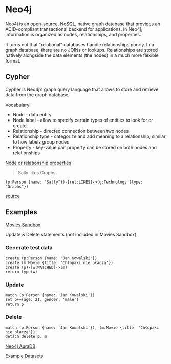 # Neo4j

Neo4j is an open-source, NoSQL, native graph database that provides an ACID-compliant transactional backend for applications. In Neo4j, information is organized as nodes, relationships, and properties.

It turns out that "relational" databases handle relationships poorly. In a graph database, there are no JOINs or lookups. Relationships are stored natively alongside the data elements (the nodes) in a much more flexible format.

## Cypher

Cypher is Neo4j’s graph query language that allows to store and retrieve data from the graph database.

Vocabulary:
- Node - data entity
- Node label - allow to specify certain types of entities to look for or create
- Relationship - directed connection between two nodes
- Relationship type - categorize and add meaning to a relationship, similar to how labels group nodes
- Property - key-value pair property can be stored on both nodes and relationships

[Node or relationship properties](https://neo4j.com/docs/getting-started/current/cypher-intro/#cypher-properties)

> Sally likes Graphs
```
(p:Person {name: "Sally"})-[rel:LIKES]->(g:Technology {type: "Graphs"})
```

[source](https://neo4j.com/docs/getting-started/current/)

## Examples

[Movies Sandbox](https://neo4j.com/sandbox/)

Update & Delete statements (not included in Movies Sandbox)

### Generate test data
```
create (p:Person {name: 'Jan Kowalski'})
create (m:Movie {title: 'Chłopaki nie płaczą'})
create (p)-[w:WATCHED]->(m)
return type(w)
```

### Update
```
match (p:Person {name: 'Jan Kowalski'})
set p+={age: 21, gender: 'male'}
return p
```

### Delete
```
match (p:Person {name: 'Jan Kowalski'}), (m:Movie {title: 'Chłopaki nie płaczą'})
detach delete p, m
```

[Neo4j AuraDB](https://neo4j.com/cloud/aura-free/)

[Example Datasets](https://neo4j.com/developer/example-data/)